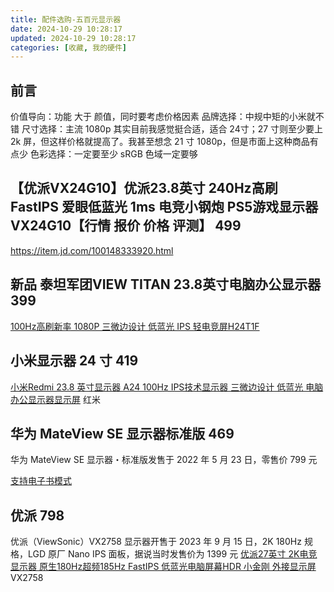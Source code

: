```yaml
---
title: 配件选购-五百元显示器
date: 2024-10-29 10:28:17
updated: 2024-10-29 10:28:17
categories: [收藏, 我的硬件]
---
```


## 前言

价值导向：功能 大于 颜值，同时要考虑价格因素
品牌选择：中规中矩的小米就不错
尺寸选择：主流 1080p 其实目前我感觉挺合适，适合 24寸；27 寸则至少要上 2k 屏，但这样价格就提高了。我甚至想念 21 寸 1080p，但是市面上这种商品有点少
色彩选择：一定要至少 sRGB 色域一定要够

## 【优派VX24G10】优派23.8英寸 240Hz高刷 FastIPS 爱眼低蓝光 1ms 电竞小钢炮 PS5游戏显示器VX24G10【行情 报价 价格 评测】 499

https://item.jd.com/100148333920.html

## 新品 泰坦军团VIEW TITAN 23.8英寸电脑办公显示器 399

[100Hz高刷新率 1080P 三微边设计 低蓝光 IPS 轻电竞屏H24T1F](https://item.jd.com/100136592770.html#comment)

## 小米显示器 24 寸 419

[小米Redmi 23.8 英寸显示器 A24 100Hz IPS技术显示器 三微边设计 低蓝光 电脑办公显示器显示屏](https://item.jd.com/100071265059.html) 红米

## 华为 MateView SE 显示器标准版 469

华为 MateView SE 显示器・标准版发售于 2022 年 5 月 23 日，零售价 799 元

[支持电子书模式](https://item.jd.com/100058894647.html)

## 优派 798

优派（ViewSonic）VX2758 显示器开售于 2023 年 9 月 15 日，2K 180Hz 规格，LGD 原厂 Nano IPS 面板，据说当时发售价为 1399 元
[优派27英寸 2K电竞显示器 原生180Hz超频185Hz FastIPS 低蓝光电脑屏幕HDR 小金刚 外接显示屏](https://item.jd.com/100062649811.html)VX2758

